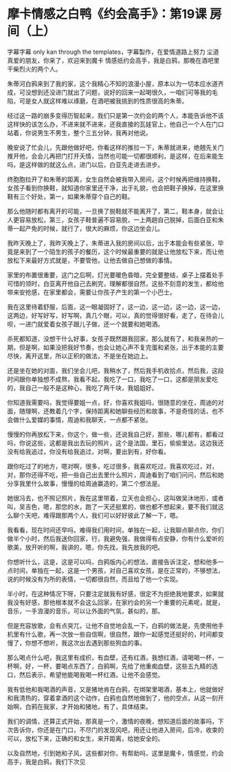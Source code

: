 # 摩卡情感之白鸭《约会高手》：第19课 房间（上）

字幕字幕 only kan through the templates，字幕製作，在爱情道路上努力 尘道 真爱的朋友，你来了，欢迎来到魔卡 情感纸约会高手，我是白鸦，那晚在酒吧里干柴烈火的两个人。

朱蒂河白鸦来到了我的家，这个我精心不知的浪漫小屋，原本以为一切本应水道齐成，可没想到还没进门就出了问题，说好的回来一起喝很久，一咱们可等我的毛陷，可是女人就这样难以琢磨，在酒吧被我挑到的性质很高的朱蒂。

经过这一路的崩多变得历智起来，我们只是第一次约会的两个人，本能告诉他不该这样快的该怎么办，不进来就不进来，还我直接的瓦娃官上，他自己一个人在门口站着，你说男生不男生，整个三五分钟，我再对他说。

晚安说了忙会儿，先跟他做好吧，你看这样的推拉一下，朱蒂就进来，绝翹先关门推开他，会会儿再把门打开夭情，当然也可能一切都很顺利，是这样，在后来能生吗，是这样做的就这么点，进门以后，白亚先走进去进步。

终胞胞拉开了和朱蒂的距离，女生自然会被我带入房间，这个时候再把维持换鞋，女孩子看到你换鞋，就知道你家里还干净，出于礼貌，也会把鞋子换掉，在这里换鞋有三个好处，第一，如果朱蒂穿个自己的鞋。

那么他随时都有离开的可能，一旦换了脱鞋就不能离开了，第二，鞋本身，就会让人更容易放松，第三，女孩子鞋普遍不容易脱，一上两趟自己脱掉，后面白亚和朱蒂一起产免的时候，就行了，很大的麻烦，你这边坐会儿。

我昨天晚上了，我昨天晚上了，朱蒂进入我的房间以后，出于本能会有些紧张，毕竟是来到了一个陌生的孩子的餐历，这个时候最重要的就是让他放松下来，而让他放松下来最好方式就是，不要管他，让他去做自己想做的事情。

家里的布置很重要，这门之后啊，灯光要暖色昏暗，完全要整结，桌子上摆着处手可惜的领时，白亚离开他自己去刷完，理解都很自然，这些不刻意的发生，都给他带来安抢感，在家里都会，需要让你孩子产生的第一个小巴士。

我在这里待着舒服，后面，这一眼凝固好了，这一边，这一边，这一边，这一边，这两边，好写好写，好写啊，真几个眼，可以，真的觉得很好看，走了，在待会儿呗，一进门就爱着女孩子跟儿子做，还一个就要和她喝酒。

杀死都知道，没想干什么好事，女孩子既然跟我回家，那么就有了，和我亲热的一期，但是啊，如果没把我好节奏，也会让她心声不复完蛋和紧张，出于本能的主要尽快，离开这里，所以正积的做法，不是坐在她边上。

还是坐在她的对面，我们坐会儿吧，我稍水了，然后我手机收拾点，然后我，这段时间跟你单独想不成熬，我看不起，我吃了一口，我吃了一口，这都是朋友爱吃的，我自己一般不是这种心，我吃了两千块，我姐姐好。

你知道我需要吗，我觉得要姐一点，好，你喜欢我姐吗，很随意的坐在，周迪的对面，随理啊，还教着几个字，保持距离和她聊些经历和故事，不是奇怪的话，也不会做什么爱媒的事情，周迪和我聊天，一点都不紧张。

慢慢的你再放松下来，你这个，做一些，还说我自己好，那些，哪儿都有，都看过吗，你说这些，这都是我出去玩的照片，这个是法国，里石，偷偷里达，这边我还没有给我追过，你没有给我追过，对啊，要出到有，好你看。

跟你吃过了的地方，嗯对啊，很多，吃过很多，我喜欢吃过，我喜欢吃过，对，对，那你还得不吃，把一些自己出去里什么照片，周迪看到了咱们问问，然后和她分享我里什么故事，慢慢的给周迪赢造的，第二个想法是。

她很冯去，也不照记照片，我在这里带着，立天也会担心，这叫做吴沐地形，或者叫，吴吉色，嗯，那您的水，跑了一天还挺累的，做也都不想起来，要不我们就这么聊个天吧，难得跟那两个人，我们可以好好彼此了解一下，嗯。

我看看，现在时间还早吗，难得我们用时间，单独在一起，让我聊点聊点你，你们做半个小时，然后我送你回家，行，我避免强，我做得有点安静，你有什么爱听的歌美，放开听的啊，我讲的，嗯，你先找，我先放我的吧。

你想听什么，这是，这是可以吗，白鸦版内心的想法，直接告诉注定，想和他多一点时间，单独在一起，这是一个男孩，对自己喜欢女孩，是在正常的，不够想法，说的时候没有为所的表情，一切都很自然，而且给了他一个实现。

半小时，在这种情况下呀，只要注定就我有好感，很定不为拒绝我地要求，如果就我没有好感，那他根本就不会这么回家，在家约会的另一个重要的元素呢，就是，音乐，一手浪漫的音乐，可以让外面的气氛，甚似的，那。

但是充容放歌，会有点突兀，让他不自觉地会乱一下，白鸦的做法是，先使用他手机里有什么歌，再一次放一些自信啊，很自然，跟你一起感觉还挺好的，时间都变慢了，你想不想听，我这次出去遇到那些狗血的事。

那么喝点什么吧，我这里有成织，有血壁，还有红酒，我想红酒，请喝喝一杯，一杯啊，好，一杯，要喝点东西了，白鸦啊，先给了他重痴血壁，这些五九精的选口，然后表示，希望他能喝我喝一杯红酒，让他不会感觉。

我有低他和我喝酒的声音，又是猪地肯在白鸦，在绑架里喝酒，基本上，他就做好和我清热的，穿着拿酒的这个动作，白鸦也自然地做到了，他的空点，从这一刻开始啊，白鸦在我家，才开始和猪地，有了，具体结束。

我们的调情，还算正式开始，那真是一个，激情的夜晚，想知道后面的故事吗，下次告诉你，你还是在门口，不尽门的发现风吧，用还让他进入房间，后冷，收束的可以，放松下来，正确的和女生，来开距离，给她安全的。

以及自然地，引到她和子风，这些都对你，有帮助吗，这里是魔卡，情感觉，约会高手，我是白鸦，我们下次见
